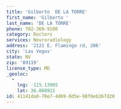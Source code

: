 ```yaml
---
title: 'Gilberto  DE LA TORRE'
first_name: 'Gilberto '
last_name: 'DE LA TORRE'
phone: 702-369-9100
category: Doctors
services: Neuroradiology
address: '2121 E. Flamingo rd, 206'
city: 'Las Vegas'
state: NV
zip: '89119'
license_type: MD
_geoloc:
  -
    lng: -115.13905
    lat: 36.088922
id: 41141da8-70e7-4d69-8d5e-98f0eb267d20
---
```

